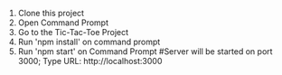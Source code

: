 1. Clone this project
2. Open Command Prompt
3. Go to the Tic-Tac-Toe Project
4. Run 'npm install' on command prompt
5. Run 'npm start' on Command Prompt
#Server will be started on port 3000; Type URL: http://localhost:3000
